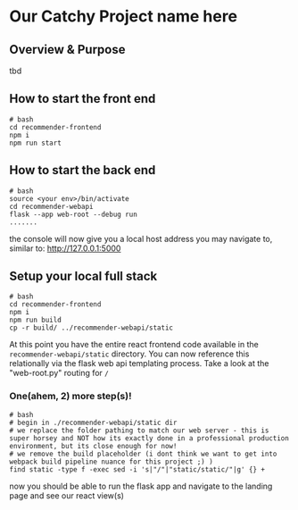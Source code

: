 # __Our Catchy Project name here__

## Overview & Purpose
tbd

## How to start the front end
```
# bash
cd recommender-frontend
npm i
npm run start
```

## How to start the back end
```
# bash
source <your env>/bin/activate 
cd recommender-webapi
flask --app web-root --debug run
.......
```
the console will now give you a local host address you may navigate to, similar to: http://127.0.0.1:5000


## Setup your local full stack
```
# bash
cd recommender-frontend
npm i
npm run build
cp -r build/ ../recommender-webapi/static
```
At this point you have the entire react frontend code available in the `recommender-webapi/static` directory. You can now reference this relationally via the flask web api templating process. Take a look at the "web-root.py" routing for `/` 

### One(ahem, 2) more step(s)!
```
# bash
# begin in ./recommender-webapi/static dir
# we replace the folder pathing to match our web server - this is super horsey and NOT how its exactly done in a professional production environment, but its close enough for now!
# we remove the build placeholder (i dont think we want to get into webpack build pipeline nuance for this project ;) )
find static -type f -exec sed -i 's|"/"|"static/static/"|g' {} +
```

now you should be able to run the flask app and navigate to the landing page and see our react view(s)


